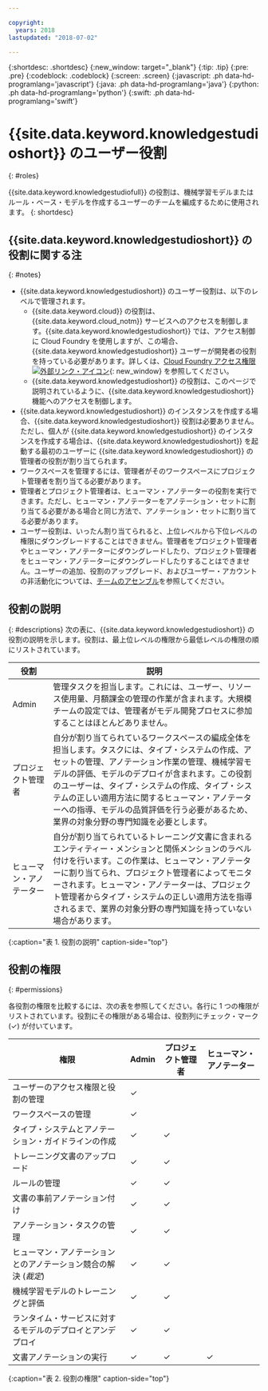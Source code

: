 ```yaml
---

copyright:
  years: 2018
lastupdated: "2018-07-02"

---
```


{:shortdesc: .shortdesc}
{:new_window: target="_blank"}
{:tip: .tip}
{:pre: .pre}
{:codeblock: .codeblock}
{:screen: .screen}
{:javascript: .ph data-hd-programlang='javascript'}
{:java: .ph data-hd-programlang='java'}
{:python: .ph data-hd-programlang='python'}
{:swift: .ph data-hd-programlang='swift'}

# {{site.data.keyword.knowledgestudioshort}} のユーザー役割
{: #roles}

{{site.data.keyword.knowledgestudiofull}} の役割は、機械学習モデルまたはルール・ベース・モデルを作成するユーザーのチームを編成するために使用されます。
{: shortdesc}

## {{site.data.keyword.knowledgestudioshort}} の役割に関する注
{: #notes}

- {{site.data.keyword.knowledgestudioshort}} のユーザー役割は、以下のレベルで管理されます。
  - {{site.data.keyword.cloud}} の役割は、{{site.data.keyword.cloud_notm}} サービスへのアクセスを制御します。{{site.data.keyword.knowledgestudioshort}} では、アクセス制御に Cloud Foundry を使用しますが、この場合、{{site.data.keyword.knowledgestudioshort}} ユーザーが開発者の役割を持っている必要があります。詳しくは、[Cloud Foundry アクセス権限 ![外部リンク・アイコン](../../icons/launch-glyph.svg "外部リンク・アイコン")](https://{DomainName}/docs/iam/cfaccess.html){: new_window} を参照してください。
  - {{site.data.keyword.knowledgestudioshort}} の役割は、このページで説明されているように、{{site.data.keyword.knowledgestudioshort}} 機能へのアクセスを制御します。
- {{site.data.keyword.knowledgestudioshort}} のインスタンスを作成する場合、{{site.data.keyword.knowledgestudioshort}} 役割は必要ありません。ただし、個人が {{site.data.keyword.knowledgestudioshort}} のインスタンスを作成する場合は、{{site.data.keyword.knowledgestudioshort}} を起動する最初のユーザーに {{site.data.keyword.knowledgestudioshort}} の管理者の役割が割り当てられます。
- ワークスペースを管理するには、管理者がそのワークスペースにプロジェクト管理者を割り当てる必要があります。
- 管理者とプロジェクト管理者は、ヒューマン・アノテーターの役割を実行できます。ただし、ヒューマン・アノテーターをアノテーション・セットに割り当てる必要がある場合と同じ方法で、アノテーション・セットに割り当てる必要があります。
- ユーザー役割は、いったん割り当てられると、上位レベルから下位レベルの権限にダウングレードすることはできません。管理者をプロジェクト管理者やヒューマン・アノテーターにダウングレードしたり、プロジェクト管理者をヒューマン・アノテーターにダウングレードしたりすることはできません。ユーザーの追加、役割のアップグレード、およびユーザー・アカウントの非活動化については、[チームのアセンブル](/docs/services/watson-knowledge-studio/team.html)を参照してください。

## 役割の説明
{: #descriptions}
次の表に、{{site.data.keyword.knowledgestudioshort}} の役割の説明を示します。役割は、最上位レベルの権限から最低レベルの権限の順にリストされています。

| 役割 | 説明 |
|------|-------------|
| Admin | 管理タスクを担当します。これには、ユーザー、リソース使用量、月額課金の管理の作業が含まれます。大規模チームの設定では、管理者がモデル開発プロセスに参加することはほとんどありません。
| プロジェクト管理者 | 自分が割り当てられているワークスペースの編成全体を担当します。タスクには、タイプ・システムの作成、アセットの管理、アノテーション作業の管理、機械学習モデルの評価、モデルのデプロイが含まれます。この役割のユーザーは、タイプ・システムの作成、タイプ・システムの正しい適用方法に関するヒューマン・アノテーターへの指導、モデルの品質評価を行う必要があるため、業界の対象分野の専門知識を必要とします。|
| ヒューマン・アノテーター | 自分が割り当てられているトレーニング文書に含まれるエンティティー・メンションと関係メンションのラベル付けを行います。この作業は、ヒューマン・アノテーターに割り当てられ、プロジェクト管理者によってモニターされます。ヒューマン・アノテーターは、プロジェクト管理者からタイプ・システムの正しい適用方法を指導されるまで、業界の対象分野の専門知識を持っていない場合があります。|
{:caption="表 1. 役割の説明" caption-side="top"}

## 役割の権限
{: #permissions}

各役割の権限を比較するには、次の表を参照してください。各行に 1 つの権限がリストされています。役割にその権限がある場合は、役割列にチェック・マーク (&checkmark;) が付いています。

| 権限 | Admin | プロジェクト管理者 | ヒューマン・アノテーター |
|------------|-------|-----------------|-----------------|
| ユーザーのアクセス権限と役割の管理 | &checkmark; |  |  |
| ワークスペースの管理 | &checkmark; |  |  |
| タイプ・システムとアノテーション・ガイドラインの作成 | &checkmark; | &checkmark; |  |
| トレーニング文書のアップロード | &checkmark; | &checkmark; |  |
| ルールの管理 | &checkmark; | &checkmark; |  |
| 文書の事前アノテーション付け | &checkmark; | &checkmark; |  |
| アノテーション・タスクの管理 | &checkmark; | &checkmark; |  |
| ヒューマン・アノテーションとのアノテーション競合の解決 (*裁定*) | &checkmark; | &checkmark; |  |
| 機械学習モデルのトレーニングと評価 | &checkmark; | &checkmark; |  |
| ランタイム・サービスに対するモデルのデプロイとアンデプロイ | &checkmark; | &checkmark; |  |
| 文書アノテーションの実行 | &checkmark; | &checkmark; | &checkmark; |
{:caption="表 2. 役割の権限" caption-side="top"}
